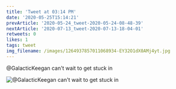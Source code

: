 ```yaml
---
title: 'Tweet at 03:14 PM'
date: '2020-05-25T15:14:21'
prevArticle: '2020-05-24_tweet-2020-05-24-08-48-39'
nextArticle: '2020-07-13_tweet-2020-07-13-18-04-01'
retweets: 0
likes: 1
tags: tweet
img_filename: /images/1264937857011068934-EY32O1dX0AMj4yt.jpg
---
```

@GalacticKeegan can't wait to get stuck in

![@GalacticKeegan can't wait to get stuck in](/images/1264937857011068934-EY32O1dX0AMj4yt.jpg "@GalacticKeegan can't wait to get stuck in")